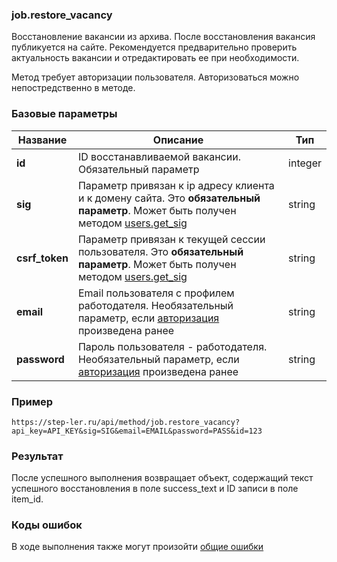 ### job.restore_vacancy

Восстановление вакансии из архива. После восстановления вакансия публикуется на сайте. Рекомендуется предварительно проверить актуальность вакансии и отредактировать ее при необходимости.

Метод требует авторизации пользователя. Авторизоваться можно непостредственно в методе.

### Базовые параметры

|Название| Описание | Тип |
|----|----|----|
| **id** | ID восстанавливаемой вакансии. Обязательный параметр | integer |
| **sig** | Параметр привязан к ip адресу клиента и к домену сайта. Это **обязательный параметр**. Может быть получен методом [users.get_sig](/users/get_sig.md) | string |
| **csrf_token** | Параметр привязан к текущей сессии пользователя. Это **обязательный параметр**. Может быть получен методом [users.get_sig](/users/get_sig.md) | string |
| **email** | Email пользователя с профилем работодателя. Необязательный параметр, если [авторизация](/auth/login.md) произведена ранее | string |
| **password** | Пароль пользователя - работодателя. Необязательный параметр, если [авторизация](/auth/login.md) произведена ранее | string |

### Пример

```
https://step-ler.ru/api/method/job.restore_vacancy?api_key=API_KEY&sig=SIG&email=EMAIL&password=PASS&id=123
```

### Результат

После успешного выполнения возвращает объект, содержащий текст успешного восстановления в поле success_text и ID записи в поле item_id.

### Коды ошибок

В ходе выполнения также могут произойти [общие ошибки](/docs/errors.md)